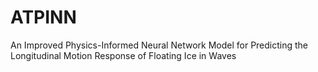 # ATPINN
An Improved Physics-Informed Neural Network Model for Predicting the Longitudinal Motion Response of Floating Ice in Waves
